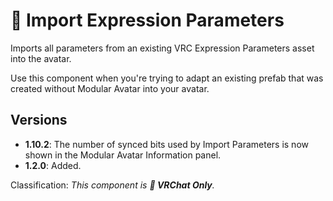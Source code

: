 ﻿# 💬 Import Expression Parameters

Imports all parameters from an existing VRC Expression Parameters asset into the avatar.

Use this component when you're trying to adapt an existing prefab that was created without Modular Avatar into your avatar.

## Versions

- **1.10.2**: The number of synced bits used by Import Parameters is now shown in the Modular Avatar Information panel.
- **1.2.0**: Added.

Classification: *This component is **💬 VRChat Only**.*
